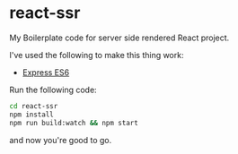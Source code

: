 # react-ssr

My Boilerplate code for server side rendered React project.

I've used the following to make this thing work:
* [Express ES6](https://github.com/ofkindness/generator-express-es6)

Run the following code:
```sh
cd react-ssr
npm install
npm run build:watch && npm start
```
and now you're good to go.
